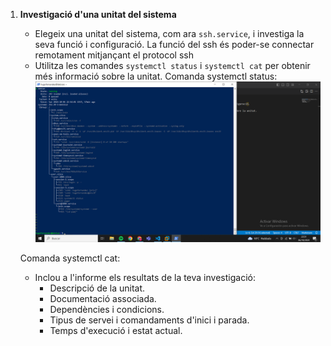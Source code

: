 1. **Investigació d'una unitat del sistema**
   - Elegeix una unitat del sistema, com ara `ssh.service`, i investiga la seva funció i configuració.
   La funció del ssh és poder-se connectar remotament mitjançant el protocol ssh
   - Utilitza les comandes `systemctl status` i `systemctl cat` per obtenir més informació sobre la unitat.
   Comanda systemctl status:
   ![alt text](image.png)

   Comanda systemctl cat:
   - Inclou a l'informe  els resultats de la teva investigació:
     - Descripció de la unitat.
     - Documentació associada.
     - Dependències i condicions.
     - Tipus de servei i comandaments d'inici i parada.
     - Temps d'execució i estat actual.